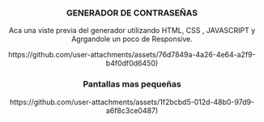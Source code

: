 <center><h3>GENERADOR DE CONTRASEÑAS</h3><center>
<p>Aca una viste previa del generador utilizando HTML, CSS , JAVASCRIPT y Agrgandole un poco de Responsive.</p>
https://github.com/user-attachments/assets/76d7849a-4a26-4e64-a2f9-b4f0df0d6450)
<h3>Pantallas mas pequeñas</h3>
https://github.com/user-attachments/assets/1f2bcbd5-012d-48b0-97d9-a6f8c3ce0487)


